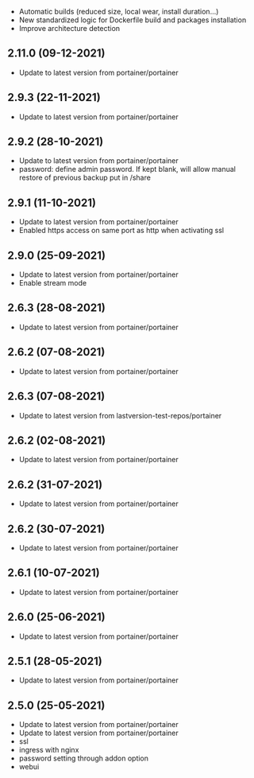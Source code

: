- Automatic builds (reduced size, local wear, install duration...)
- New standardized logic for Dockerfile build and packages installation
- Improve architecture detection

## 2.11.0 (09-12-2021)
- Update to latest version from portainer/portainer

## 2.9.3 (22-11-2021)
- Update to latest version from portainer/portainer

## 2.9.2 (28-10-2021)
- Update to latest version from portainer/portainer
- password: define admin password. If kept blank, will allow manual restore of previous backup put in /share

## 2.9.1 (11-10-2021)
- Update to latest version from portainer/portainer
- Enabled https access on same port as http when activating ssl

## 2.9.0 (25-09-2021)
- Update to latest version from portainer/portainer
- Enable stream mode

## 2.6.3 (28-08-2021)
- Update to latest version from portainer/portainer

## 2.6.2 (07-08-2021)
- Update to latest version from portainer/portainer

## 2.6.3 (07-08-2021)
- Update to latest version from lastversion-test-repos/portainer

## 2.6.2 (02-08-2021)
- Update to latest version from portainer/portainer

## 2.6.2 (31-07-2021)
- Update to latest version from portainer/portainer

## 2.6.2 (30-07-2021)
- Update to latest version from portainer/portainer

## 2.6.1 (10-07-2021)
- Update to latest version from portainer/portainer

## 2.6.0 (25-06-2021)
- Update to latest version from portainer/portainer

## 2.5.1 (28-05-2021)
- Update to latest version from portainer/portainer

## 2.5.0 (25-05-2021)
- Update to latest version from portainer/portainer
- Update to latest version from portainer/portainer
- ssl
- ingress with nginx 
- password setting through addon option
- webui
